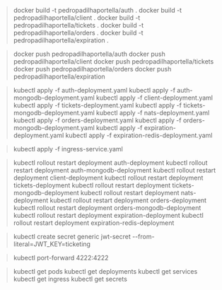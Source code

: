 > docker build -t pedropadilhaportella/auth .
> docker build -t pedropadilhaportella/client .
> docker build -t pedropadilhaportella/tickets .
> docker build -t pedropadilhaportella/orders .
> docker build -t pedropadilhaportella/expiration .

> docker push pedropadilhaportella/auth
> docker push pedropadilhaportella/client
> docker push pedropadilhaportella/tickets
> docker push pedropadilhaportella/orders
> docker push pedropadilhaportella/expiration

> kubectl apply -f auth-deployment.yaml
> kubectl apply -f auth-mongodb-deployment.yaml
> kubectl apply -f client-deployment.yaml
> kubectl apply -f tickets-deployment.yaml
> kubectl apply -f tickets-mongodb-deployment.yaml
> kubectl apply -f nats-deployment.yaml
> kubectl apply -f orders-deployment.yaml
> kubectl apply -f orders-mongodb-deployment.yaml
> kubectl apply -f expiration-deployment.yaml
> kubectl apply -f expiration-redis-deployment.yaml

> kubectl apply -f ingress-service.yaml

> kubectl rollout restart deployment auth-deployment
> kubectl rollout restart deployment auth-mongodb-deployment
> kubectl rollout restart deployment client-deployment
> kubectl rollout restart deployment tickets-deployment
> kubectl rollout restart deployment tickets-mongodb-deployment
> kubectl rollout restart deployment nats-deployment
> kubectl rollout restart deployment orders-deployment
> kubectl rollout restart deployment orders-mongodb-deployment
> kubectl rollout restart deployment expiration-deployment
> kubectl rollout restart deployment expiration-redis-deployment

> kubectl create secret generic jwt-secret --from-literal=JWT_KEY=ticketing

> kubectl port-forward <pod-name> 4222:4222

> kubectl get pods
> kubectl get deployments
> kubectl get services
> kubectl get ingress
> kubectl get secrets